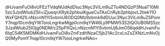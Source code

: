 dHJvamFuOi8vUFEzTVdqNUdAdDIuc3Nyc3ViLm9uZTo4NDQzP3NuaT10Mi5zc3JzdWIub25lI+iZjueqnXRyb2phbuiKgueCuTAxCnRyb2phbjovL2tiek11OWxFQHQ1LnNzcnN1Yi5vbmU6ODQ0Mz9zbmk9dDUuc3Nyc3ViLm9uZSPomY7nqp10cm9qYW7oioLngrkwMgp0cm9qYW46Ly9PMW53S2tQOUB0MS5zc3JzdWIub25lOjg0NDM/c25pPXQxLnNzcnN1Yi5vbmUj6JmO56qddHJvamFu6IqC54K5MDMKdHJvamFuOi8vZmFzdHNzaC5jb21Ac2cxLnZsZXNzLmNvOjQ0MyPomY7nqp10cm9qYW7oioLngrkwNAo=